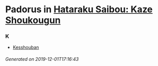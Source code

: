 # Padorus in [Hataraku Saibou: Kaze Shoukougun](https://myanimelist.net/anime/38733/Hataraku_Saibou__Kaze_Shoukougun)

### K
* [Kesshouban](https://github.com/shadow578/Project-Padoru/blob/master/table-of-contents/characters/Kesshouban.md)

###### Generated on 2019-12-01T17:16:43
